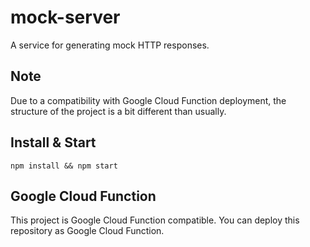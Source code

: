# mock-server

A service for generating mock HTTP responses.

## Note

Due to a compatibility with Google Cloud Function deployment, the structure of the project is a bit different than usually.

## Install & Start

```
npm install && npm start
```

## Google Cloud Function

This project is Google Cloud Function compatible.
You can deploy this repository as Google Cloud Function.
